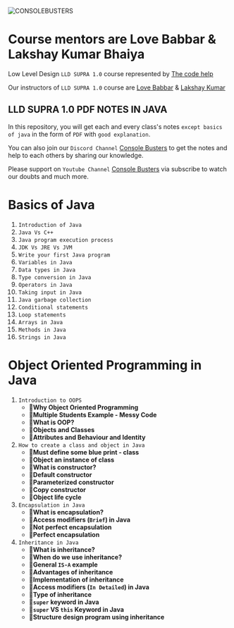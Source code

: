 ![CONSOLEBUSTERS](https://res.cloudinary.com/dkbtmzdtt/image/upload/v1708107396/MYYYYYY/LLD_SUPRA_1.0_dowsdm.png)

# Course mentors are Love Babbar & Lakshay Kumar Bhaiya

Low Level Design `LLD SUPRA 1.0` course represented by [The code help](https://www.thecodehelp.in)

Our instructors of `LLD SUPRA 1.0` course are [Love Babbar](https://www.linkedin.com/in/love-babbar-38ab2887/) & [Lakshay Kumar](https://www.linkedin.com/in/lakshayk12/)

## LLD SUPRA 1.0 PDF NOTES IN JAVA

In this repository, you will get each and every class's notes `except basics of java` in the form of `PDF` with `good explanation`.

You can also join our `Discord Channel` [Console Busters](https://discord.gg/naQUPVWvSs) to get the notes and help to each others by sharing our knowledge.

Please support on `Youtube Channel` [Console Busters](https://www.youtube.com/@ConsoleBusters) via subscribe to watch our doubts and much more.

# Basics of Java

1. `Introduction of Java`
2. `Java Vs C++`
3. `Java program execution process`
4. `JDK Vs JRE Vs JVM`
5. `Write your first Java program`
6. `Variables in Java`
7. `Data types in Java`
8. `Type conversion in Java`
9. `Operators in Java`
10. `Taking input in Java`
11. `Java garbage collection`
12. `Conditional statements`
13. `Loop statements`
14. `Arrays in Java`
15. `Methods in Java`
16. `Strings in Java`

# Object Oriented Programming in Java

1. `Introduction to OOPS`
   - **📝Why Object Oriented Programming**
   - **📝Multiple Students Example - Messy Code**
   - **📝What is OOP?**
   - **📝Objects and Classes**
   - **📝Attributes and Behaviour and Identity**
2. `How to create a class and object in Java`
   - **📝Must define some blue print - class**
   - **📝Object an instance of class**
   - **📝What is constructor?**
   - **📝Default constructor**
   - **📝Parameterized constructor**
   - **📝Copy constructor**
   - **📝Object life cycle**
3. `Encapsulation in Java`
   - **📝What is encapsulation?**
   - **📝Access modifiers (`Brief`) in Java**
   - **📝Not perfect encapsulation**
   - **📝Perfect encapsulation**
4. `Inheritance in Java`
   - **📝What is inheritance?**
   - **📝When do we use inheritance?**
   - **📝General `IS-A` example**
   - **📝Advantages of inheritance**
   - **📝Implementation of inheritance**
   - **📝Access modifiers (`In Detailed`) in Java**
   - **📝Type of inheritance**
   - **📝`super` keyword in Java**
   - **📝`super` VS `this` Keyword in Java**
   - **📝Structure design program using inheritance**
